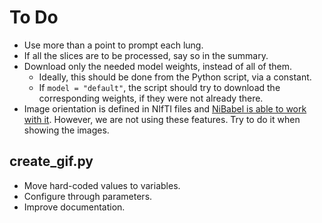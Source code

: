 # To Do

- Use more than a point to prompt each lung.
- If all the slices are to be processed, say so in the summary.
- Download only the needed model weights, instead of all of them.
  - Ideally, this should be done from the Python script, via a constant.
  - If `model = "default"`, the script should try to download the corresponding weights, if they were not already there.
- Image orientation is defined in NIfTI files and [NiBabel is able to work with it][nibabel_orientation]. However, we are not using these features. Try to do it when showing the images.

## create_gif.py

- Move hard-coded values to variables.
- Configure through parameters.
- Improve documentation.

[nibabel_orientation]: https://nipy.org/nibabel/coordinate_systems.html "Coordinate systems and affines"
